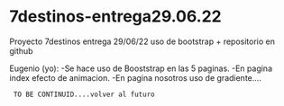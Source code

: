 # 7destinos-entrega29.06.22
Proyecto 7destinos entrega 29/06/22 uso de bootstrap + repositorio en github

Eugenio (yo): 
-Se hace uso de Booststrap en las 5 paginas. 
-En pagina index efecto de animacion.
-En pagina nosotros uso de gradiente....

     TO BE CONTINUID....volver al futuro


